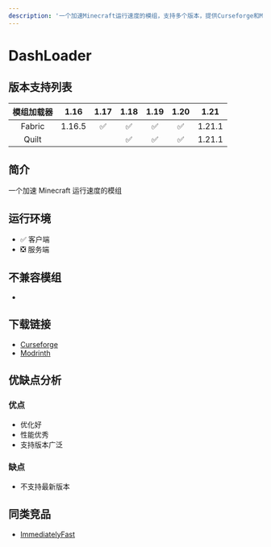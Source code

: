 ```yaml
--- 
description: '一个加速Minecraft运行速度的模组，支持多个版本，提供Curseforge和Modrinth下载渠道'
---
```


# DashLoader

## 版本支持列表

|模组加载器|1.16|1.17|1.18|1.19|1.20|1.21|
|:-:|:-:|:-:|:-:|:-:|:-:|:-:|
|Fabric|1.16.5|✅|✅|✅|✅|1.21.1|
|Quilt|||✅|✅|✅|1.21.1|


## 简介

一个加速 Minecraft 运行速度的模组

## 运行环境

- ✅ 客户端
- ❎ 服务端

## 不兼容模组

-

## 下载链接

- [Curseforge](https://www.curseforge.com/minecraft/mc-mods/dashloader)
- [Modrinth](https://modrinth.com/mod/dashloader)

## 优缺点分析

### 优点

- 优化好
- 性能优秀
- 支持版本广泛

### 缺点

- 不支持最新版本

## 同类竞品

- [ImmediatelyFast](/mod/immediatelyfast.md)


